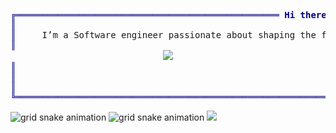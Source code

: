 <p align="center">
<pre style="font-family:Menlo,'DejaVu Sans Mono',consolas,'Courier New',monospace">
<span style="color: #000080; font-weight: bold">╔══════════════════════════════════════════════════ Hi there ═══════════════════════════════════════════════╗</span>
<span style="color: #000080; font-weight: bold">║</span>                                                                                                           <span style="color: #000080; font-weight: bold">║</span>
<span style="color: #000080; font-weight: bold">║</span>     I’m a Software engineer passionate about shaping the future of tech with innovative solutions         <span style="color: #000080; font-weight: bold">║</span>
<span style="color: #000080; font-weight: bold">║</span>                                                                                                           <span style="color: #000080; font-weight: bold">║</span>
                             <a href="https://skillicons.dev"><img src="https://skillicons.dev/icons?i=debian,bash,cpp,cmake,py,docker,git,jenkins,azure,gcp,workers,nginx&perline=6" /></a>                            
<span style="color: #000080; font-weight: bold">║</span>                                                                                                           <span style="color: #000080; font-weight: bold">║</span>
<span style="color: #000080; font-weight: bold">║</span>                                                                                                           <span style="color: #000080; font-weight: bold">║</span>
<span style="color: #000080; font-weight: bold">║</span>                                                                                                           <span style="color: #000080; font-weight: bold">║</span>
<span style="color: #000080; font-weight: bold">╚═══════════════════════════════════════════════════════════════════════════════════════════════════════════╝</span>
</pre>
</p>

![grid snake animation](https://raw.githubusercontent.com/ricocf/ricocf/output/github-contribution-grid-snake-dark.svg#gh-dark-mode-only)
![grid snake animation](https://raw.githubusercontent.com/ricocf/ricocf/output/github-contribution-grid-snake.svg#gh-light-mode-only)
![](https://komarev.com/ghpvc/?username=ricocf&label=)


